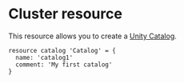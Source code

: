 # Cluster resource

This resource allows you to create a [Unity Catalog][00].

```bicep
resource catalog 'Catalog' = {
  name: 'catalog1'
  comment: 'My first catalog'
}
```

[00]: https://docs.databricks.com/api/azure/workspace/catalogs/create
